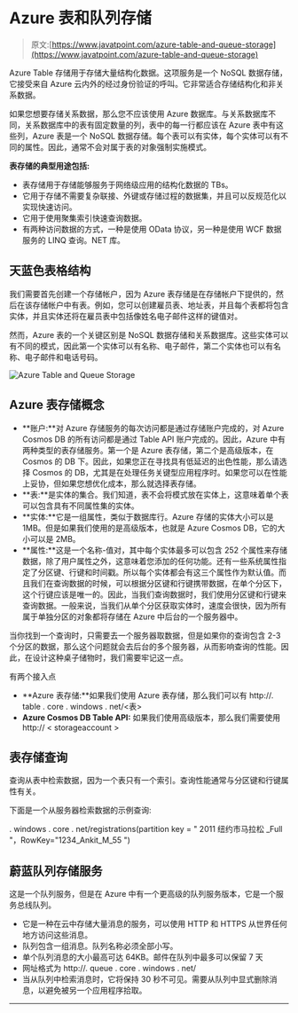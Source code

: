 # Azure 表和队列存储

> 原文:[https://www.javatpoint.com/azure-table-and-queue-storage](https://www.javatpoint.com/azure-table-and-queue-storage)

Azure Table 存储用于存储大量结构化数据。这项服务是一个 NoSQL 数据存储，它接受来自 Azure 云内外的经过身份验证的呼叫。它非常适合存储结构化和非关系数据。

如果您想要存储关系数据，那么您不应该使用 Azure 数据库。与关系数据库不同，关系数据库中的表有固定数量的列，表中的每一行都应该在 Azure 表中有这些列，Azure 表是一个 NoSQL 数据存储。每个表可以有实体，每个实体可以有不同的属性。因此，通常不会对属于表的对象强制实施模式。

**表存储的典型用途包括:**

*   表存储用于存储能够服务于网络级应用的结构化数据的 TBs。
*   它用于存储不需要复杂联接、外键或存储过程的数据集，并且可以反规范化以实现快速访问。
*   它用于使用聚集索引快速查询数据。
*   有两种访问数据的方式，一种是使用 OData 协议，另一种是使用 WCF 数据服务的 LINQ 查询。NET 库。

## 天蓝色表格结构

我们需要首先创建一个存储帐户，因为 Azure 表存储是在存储帐户下提供的，然后在该存储帐户中有表。例如，您可以创建雇员表、地址表，并且每个表都将包含实体，并且实体还将在雇员表中包括像姓名电子邮件这样的键值对。

然而，Azure 表的一个关键区别是 NoSQL 数据存储和关系数据库。这些实体可以有不同的模式，因此第一个实体可以有名称、电子邮件，第二个实体也可以有名称、电子邮件和电话号码。

![Azure Table and Queue Storage](../Images/5337c8ef5605b590f0214da2c9eeca41.png)

## Azure 表存储概念

*   **账户:**对 Azure 存储服务的每次访问都是通过存储账户完成的，对 Azure Cosmos DB 的所有访问都是通过 Table API 账户完成的。因此，Azure 中有两种类型的表存储服务。第一个是 Azure 表存储，第二个是高级版本，在 Cosmos 的 DB 下。因此，如果您正在寻找具有低延迟的出色性能，那么请选择 Cosmos 的 DB，尤其是在处理任务关键型应用程序时。如果您可以在性能上妥协，但如果您想优化成本，那么就选择表存储。
*   **表:**是实体的集合。我们知道，表不会将模式放在实体上，这意味着单个表可以包含具有不同属性集的实体。
*   **实体:**它是一组属性，类似于数据库行。Azure 存储的实体大小可以是 1MB。但是如果我们使用的是高级版本，也就是 Azure Cosmos DB，它的大小可以是 2MB。
*   **属性:**这是一个名称-值对，其中每个实体最多可以包含 252 个属性来存储数据，除了用户属性之外，这意味着您添加的任何功能。还有一些系统属性指定了分区键、行键和时间戳。所以每个实体都会有这三个属性作为默认值。而且我们在查询数据的时候，可以根据分区键和行键携带数据，在单个分区下，这个行键应该是唯一的。因此，当我们查询数据时，我们使用分区键和行键来查询数据。一般来说，当我们从单个分区获取实体时，速度会很快，因为所有属于单独分区的对象都将存储在 Azure 中后台的一个服务器中。

当你找到一个查询时，只需要去一个服务器取数据，但是如果你的查询包含 2-3 个分区的数据，那么这个问题就会去后台的多个服务器，从而影响查询的性能。因此，在设计这种桌子储物时，我们需要牢记这一点。

有两个接入点

*   **Azure 表存储:**如果我们使用 Azure 表存储，那么我们可以有 http://<storage account>. table . core . windows . net/<表>
*   **Azure Cosmos DB Table API:** 如果我们使用高级版本，那么我们需要使用 http:// < storageaccount >

## 表存储查询

查询从表中检索数据，因为一个表只有一个索引。查询性能通常与分区键和行键属性有关。

下面是一个从服务器检索数据的示例查询:

<account>. windows . core . net/registrations(partition key = " 2011 纽约市马拉松 _Full "，RowKey="1234_Ankit_M_55 ")</account>

## 蔚蓝队列存储服务

这是一个队列服务，但是在 Azure 中有一个更高级的队列服务版本，它是一个服务总线队列。

*   它是一种在云中存储大量消息的服务，可以使用 HTTP 和 HTTPS 从世界任何地方访问这些消息。
*   队列包含一组消息。队列名称必须全部小写。
*   单个队列消息的大小最高可达 64KB。邮件在队列中最多可以保留 7 天
*   网址格式为 http://<storage account="">. queue . core . windows . net/</storage>
*   当从队列中检索消息时，它将保持 30 秒不可见。需要从队列中显式删除消息，以避免被另一个应用程序拾取。

* * *